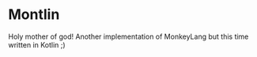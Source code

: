 # Montlin
Holy mother of god! Another implementation of MonkeyLang but this time written in Kotlin ;)
